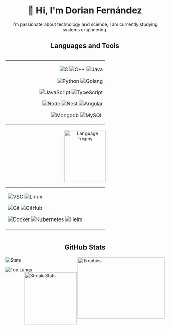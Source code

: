 <div align="center">

# :wave: Hi, I'm Dorian Fernández 

I'm passionate about technology and science, I am currently studying systems engineering.


## Languages and Tools

<table align="left">
<tr>
<td width="300" align="right">

![C](https://img.shields.io/badge/c-004283?style=for-the-badge&logo=c&logoColor=white&labelColor=101010)
![C++](https://img.shields.io/badge/c++-004283?style=for-the-badge&logo=c%2B%2B&logoColor=white&labelColor=101010)
![Java](https://img.shields.io/badge/java-EC1F24?style=for-the-badge&logo=openjdk&logoColor=white&labelColor=101010)

![Python](https://img.shields.io/badge/python-216094?style=for-the-badge&logo=python&logoColor=white&labelColor=101010)
![Golang](https://img.shields.io/badge/go-E33616?style=for-the-badge&logo=go&logoColor=white&labelColor=101010)

![JavaScript](https://img.shields.io/badge/javascript-F7DF1E?style=for-the-badge&logo=javascript&logoColor=white&labelColor=101010)
![TypeScript](https://img.shields.io/badge/typescript-F7DF1E?style=for-the-badge&logo=typescript&logoColor=white&labelColor=101010)

![Node](https://img.shields.io/badge/node-026300?style=for-the-badge&logo=nodedotjs&logoColor=white&labelColor=101010)
![Nest](https://img.shields.io/badge/nestjs-026300?style=for-the-badge&logo=nestjs&logoColor=white&labelColor=101010)
![Angular](https://img.shields.io/badge/angular-79D8F7?style=for-the-badge&logo=angular&logoColor=white&labelColor=101010)

![Mongodb](https://img.shields.io/badge/mongodb-026300?style=for-the-badge&logo=mongodb&logoColor=white&labelColor=101010)
![MySQL](https://img.shields.io/badge/mysql-026300?style=for-the-badge&logo=mysql&logoColor=white&labelColor=101010)


</td>
</tr>
</table>

<img alt="Language Trophy" width="130" height="165" src="https://github-profile-trophy.vercel.app/?username=Dory15&theme=gruvbox&row=1&column=1&title=MultiLanguage">

<table align="right">
<tr>
<td width="300">

![VSC](https://img.shields.io/badge/vsc-006EB0?style=for-the-badge&logo=visual-studio-code&logoColor=white&labelColor=101010)
![Linux](https://img.shields.io/badge/linux-2E3947?style=for-the-badge&logo=linux&logoColor=white&labelColor=101010)

![Git](https://img.shields.io/badge/git-DB492C?style=for-the-badge&logo=git&logoColor=white&labelColor=101010)
![GitHub](https://img.shields.io/badge/github-2E3947?style=for-the-badge&logo=github&logoColor=white&labelColor=101010)

![Docker](https://img.shields.io/badge/docker-1D63ED?style=for-the-badge&logo=docker&logoColor=white&labelColor=101010)
![Kubernetes](https://img.shields.io/badge/kubernetes-1D63ED?style=for-the-badge&logo=kubernetes&logoColor=white&labelColor=101010)
![Helm](https://img.shields.io/badge/helm-1D63ED?style=for-the-badge&logo=helm&logoColor=white&labelColor=101010)

</td>
</tr>
</table>

<br clear="all">

</div>

<h2 align="center">GitHub Stats</h2>

![Stats](https://github-readme-stats.vercel.app/api?username=Dory15&show_icons=true&theme=dark)
<img alt="Trophies" align="right" width="275" height="195" src="https://github-profile-trophy.vercel.app/?username=Dory15&theme=gruvbox&row=1&column=2&margin-w=15&title=Commit,Repositories">

![Top Langs](https://github-readme-stats.vercel.app/api/top-langs/?username=Dory15&hide=CSS,HTML&layout=compact&theme=dark)
<img alt="Streak Stats" align="right" height="165" src="https://github-readme-streak-stats.herokuapp.com/?user=Dory15&theme=dark" />
<!--
**Dory15/Dory15** is a ✨ _special_ ✨ repository because its `README.md` (this file) appears on your GitHub profile.

Here are some ideas to get you started:

- 🔭 I’m currently working on ...
- 🌱 I’m currently learning ...
- 👯 I’m looking to collaborate on ...
- 🤔 I’m looking for help with ...
- 💬 Ask me about ...
- 📫 How to reach me: ...
- 😄 Pronouns: ...
- ⚡ Fun fact: ...
-->
